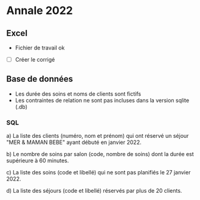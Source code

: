 # Annale 2022

## Excel
* Fichier de travail ok
* [ ] Créer le corrigé

## Base de données
* Les durée des soins et noms de clients sont fictifs
* Les contraintes de relation ne sont pas incluses dans la version sqlite (.db)

### SQL

a)	La liste des clients (numéro, nom et prénom) qui ont réservé un séjour "MER & MAMAN BEBE" ayant débuté en janvier 2022.

b)	Le nombre de soins par salon (code, nombre de soins) dont la durée est supérieure à 60 minutes.

c)	La liste des soins (code et libellé) qui ne sont pas planifiés le 27 janvier 2022.

d)	La liste des séjours (code et libellé) réservés par plus de 20 clients.
